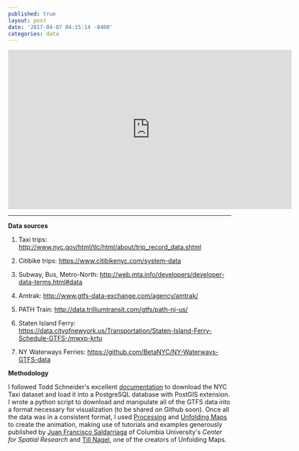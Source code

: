 ```yaml
---
published: true
layout: post
date: '2017-04-07 04:15:14 -0400'
categories: data
---
```

<iframe src="https://player.vimeo.com/video/212484620?byline=0&portrait=0" width="640" height="360" frameborder="0" webkitallowfullscreen mozallowfullscreen allowfullscreen></iframe>

-------

**Data sources**

1) Taxi trips: http://www.nyc.gov/html/tlc/html/about/trip_record_data.shtml

2) Citibike trips: https://www.citibikenyc.com/system-data

3) Subway, Bus, Metro-North: http://web.mta.info/developers/developer-data-terms.html#data

4) Amtrak: http://www.gtfs-data-exchange.com/agency/amtrak/

5) PATH Train: http://data.trilliumtransit.com/gtfs/path-nj-us/

6) Staten Island Ferry: https://data.cityofnewyork.us/Transportation/Staten-Island-Ferry-Schedule-GTFS-/mwxp-krtu

7) NY Waterways Ferries: https://github.com/BetaNYC/NY-Waterways-GTFS-data


**Methodology**

I followed Todd Schneider's excellent [documentation](https://github.com/toddwschneider/nyc-taxi-data) to download the NYC Taxi dataset and load it into a PostgreSQL database with PostGIS extension. I wrote a python script to download and manipulate all of the GTFS data into a format necessary for visualization (to be shared on Github soon). Once all the data was in a consistent format, I used [Processing](processing.org) and [Unfolding Maps](http://unfoldingmaps.org/) to create the animation, making use of tutorials and examples generously published by [Juan Francisco Saldarriaga](https://github.com/juanfrans-courses/DataScienceSocietyWorkshop) of Columbia University's *Center for Spatial Research* and [Till Nagel](http://unfoldingmaps.org/tutorials/), one of the creators of Unfolding Maps.
